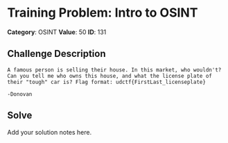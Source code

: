 # Training Problem: Intro to OSINT
**Category**: OSINT
**Value**: 50
**ID**: 131

## Challenge Description
```
A famous person is selling their house. In this market, who wouldn't? Can you tell me who owns this house, and what the license plate of their "tough" car is? Flag format: udctf{FirstLast_licenseplate}

-Donovan
```

## Solve
Add your solution notes here.
